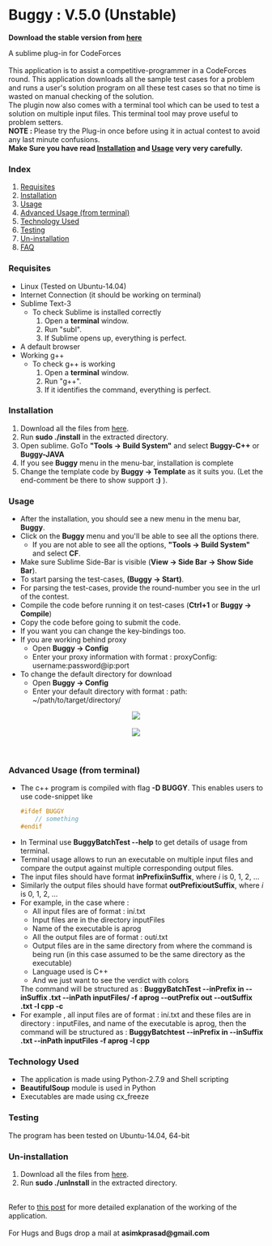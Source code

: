 <h1>Buggy : V.5.0 (Unstable)</h1>

<b>Download the stable version from <a href="http://pakhandi.github.io/Buggy---Linux/">here</a></b>

A sublime plug-in for CodeForces
<br /><br />
This application is to assist a competitive-programmer in a CodeForces round. This application downloads all the sample test cases for a problem and runs a user&#39;s solution program on all these test cases so that no time is wasted on manual checking of the solution.
<br />
The plugin now also comes with a terminal tool which can be used to test a solution on multiple input files. This terminal tool may prove useful to problem setters.
<br />
<b>NOTE : </b>Please try the Plug-in once before using it in actual contest to avoid any last minute confusions.<br />
<b>Make Sure you have read <a href="#installation">Installation</a> and <a href="#usage">Usage</a> very very carefully.</b>
<br>

<h3>Index</h3>
<ol>
<li><a href="#requisites">Requisites</a></li>
<li><a href="#installation">Installation</a></li>
<li><a href="#usage">Usage</a></li>
<li><a href="#advusage">Advanced Usage (from terminal)</a></li>
<li><a href="#techused">Technology Used</a></li>
<li><a href="#testing">Testing</a></li>
<li><a href="#uninstall">Un-installation</a></li>
<li><a href="http://bugecode.com/post.php?pid=121" target="_blank">FAQ</a></li>
</ol>

<a name="requisites"><h3>Requisites</h3></a>
<ul>
<li>Linux (Tested on Ubuntu-14.04)</li>
<li>Internet Connection (it should be working on terminal)</li>
<li>Sublime Text-3
	<ul>
	<li>To check Sublime is installed correctly
		<ol>
		<li>Open a <b>terminal</b> window.</li>
		<li>Run "subl".</li>
		<li>If Sublime opens up, everything is perfect.</li>
		</ol>
	</li>
	</ul>
</li>
<li>A default browser</li>
<li>Working g++
	<ul>
	<li>To check g++ is working
		<ol>
		<li>Open a <b>terminal</b> window.</li>
		<li>Run "g++".</li>
		<li>If it identifies the command, everything is perfect.</li>
		</ol>
	</li>
	</ul>
</li>
</ul>

<a name="installation"><h3>Installation</h3></a>
<ol>
<li>Download all the files from <a href="http://pakhandi.github.io/Buggy---Linux/">here</a>.</li>
<li>Run <b>sudo ./install</b> in the extracted directory.</li>
<li>Open sublime. GoTo <b>"Tools -> Build System"</b> and select <b>Buggy-C++</b> or <b>Buggy-JAVA</b></li>
<li>If you see <b>Buggy</b> menu in the menu-bar, installation is complete</li>
<li>Change the template code by <b>Buggy -> Template</b> as it suits you. (Let the end-comment be there to show support <b>:)</b> ).</li>

</ol>



<a name="usage"><h3>Usage</h3></a>
<ul>
<li>After the installation, you should see a new menu in the menu bar, <b>Buggy</b>.</li>
<li>Click on the <b>Buggy</b> menu and you&#39;ll be able to see all the options there.
	<ul>
	<li>If you are not able to see all the options, <b>"Tools -> Build System"</b> and select <b>CF</b>.</li>
	</ul>
</li>
<li>Make sure Sublime Side-Bar is visible (<b>View -> Side Bar -> Show Side Bar</b>).</li>
<li>To start parsing the test-cases, <b>(Buggy -> Start)</b>.</li>
<li>For parsing the test-cases, provide the round-number you see in the url of the contest.</li>
<li>Compile the code before running it on test-cases (<b>Ctrl+1</b> or <b>Buggy -> Compile</b>)</li>
<li>Copy the code before going to submit the code.</li>
<li>If you want you can change the key-bindings too.</li>
<li>If you are working behind proxy
	<ul>
	<li>Open <b>Buggy -> Config</b></li>
	<li>Enter your proxy information with format : proxyConfig: username:password@ip:port</li>
	</ul>
</li>
<li>To change the default directory for download
	<ul>
	<li>Open <b>Buggy -> Config</b></li>
	<li>Enter your default directory with format : path: ~/path/to/target/directory/</li>
	</ul>
</li>
</ul>
<center><img src="https://github.com/pakhandi/Buggy---Linux/blob/master/src_linux/menu.jpg?raw=true"></center>
<br>
<center><img src="https://github.com/pakhandi/Buggy---Linux/blob/master/src_linux/CF.JPG?raw=true"></center>
<br><br>

<a name="advusage"><h3>Advanced Usage (from terminal)</h3></a>
<ul>
<li>The c++ program is compiled with flag <b>-D BUGGY</b>. This enables users to use code-snippet like

```cpp
#ifdef BUGGY
	// something
#endif
```

<li>In Terminal use <b>BuggyBatchTest --help</b> to get details of usage from terminal.</li>
<li>Terminal usage allows to run an executable on multiple input files and compare the output against multiple corresponding output files.</li>
<li>The input files should have format <b>inPrefix</b><i>i</i><b>inSuffix</b>, where <i>i</i> is 0, 1, 2, ...</li>
<li>Similarly the output files should have format <b>outPrefix</b><i>i</i><b>outSuffix</b>, where <i>i</i> is 0, 1, 2, ...</li>
<li>
	For example, in the case where :
	<ul>
	<li>All input files are of format : in<i>i</i>.txt</li>
	<li>Input files are in the directory inputFiles</li>
	<li>Name of the executable is aprog</li>
	<li>All the output files are of format : out<i>i</i>.txt</li>
	<li>Output files are in the same directory from where the command is being run (in this case assumed to be the same directory as the executable)</li>
	<li>Language used is C++</li>
	<li>And we just want to see the verdict with colors</li>
	</ul>
	The command will be structured as :
	<b>BuggyBatchTest --inPrefix in --inSuffix .txt --inPath inputFiles/ -f aprog --outPrefix out --outSuffix .txt -l cpp -c</b>
</li>
<li>For example , all input files are of format : in<i>i</i>.txt and these files are in directory : inputFiles, and name of the executable is aprog, then the command will be structured as : <b>BuggyBatchtest --inPrefix in --inSuffix .txt --inPath inputFiles -f aprog -l cpp</b></li>
</ul>

<a name="techused"><h3>Technology Used</h3></a>
<ul>
<li>The application is made using Python-2.7.9 and Shell scripting</li>
<li><b>BeautifulSoup</b> module is used in Python</li>
<li>Executables are made using cx_freeze</li>
</ul>

<a name="testing"><h3>Testing</h3></a>
The program has been tested on Ubuntu-14.04, 64-bit

<a name="uninstall"><h3>Un-installation</h3></a>
<ol>
<li>Download all the files from <a href="http://pakhandi.github.io/Buggy---Linux/">here</a>.</li>
<li>Run <b>sudo ./unInstall</b> in the extracted directory.</li>
</ol>

<br>
Refer to <a href="http://bugecode.com/post.php?pid=118" target="_blank">this post</a> for more detailed explanation of the working of the application.
<br>
<br>
For Hugs and Bugs drop a mail at <b>asimkprasad@gmail.com</b>
